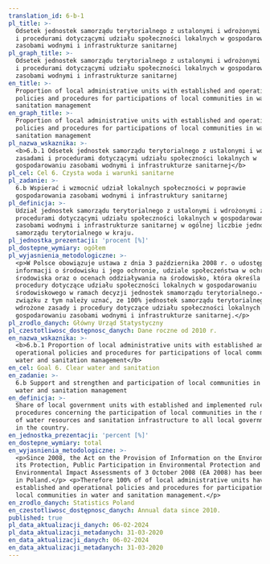 ```yaml
---
translation_id: 6-b-1
pl_title: >-
  Odsetek jednostek samorządu terytorialnego z ustalonymi i wdrożonymi zasadami
  i procedurami dotyczącymi udziału społeczności lokalnych w gospodarowaniu
  zasobami wodnymi i infrastrukturze sanitarnej
pl_graph_title: >-
  Odsetek jednostek samorządu terytorialnego z ustalonymi i wdrożonymi zasadami
  i procedurami dotyczącymi udziału społeczności lokalnych w gospodarowaniu
  zasobami wodnymi i infrastrukturze sanitarnej
en_title: >-
  Proportion of local administrative units with established and operational
  policies and procedures for participations of local communities in water and
  sanitation management
en_graph_title: >-
  Proportion of local administrative units with established and operational
  policies and procedures for participations of local communities in water and
  sanitation management
pl_nazwa_wskaznika: >-
  <b>6.b.1 Odsetek jednostek samorządu terytorialnego z ustalonymi i wdrożonymi
  zasadami i procedurami dotyczącymi udziału społeczności lokalnych w
  gospodarowaniu zasobami wodnymi i infrastrukturze sanitarnej</b>
pl_cel: Cel 6. Czysta woda i warunki sanitarne
pl_zadanie: >-
  6.b Wspierać i wzmocnić udział lokalnych społeczności w poprawie
  gospodarowania zasobami wodnymi i infrastruktury sanitarnej
pl_definicja: >-
  Udział jednostek samorządu terytorialnego z ustalonymi i wdrożonymi zasadami i
  procedurami dotyczącymi udziału społeczności lokalnych w gospodarowaniu
  zasobami wodnymi i infrastrukturze sanitarnej w ogólnej liczbie jednostek
  samorządu terytorialnego w kraju.
pl_jednostka_prezentacji: 'procent [%]'
pl_dostepne_wymiary: ogółem
pl_wyjasnienia_metodologiczne: >-
  <p>W Polsce obowiązuje ustawa z dnia 3 października 2008 r. o udostępnianiu
  informacji o środowisku i jego ochronie, udziale społeczeństwa w ochronie
  środowiska oraz o ocenach oddziaływania na środowisko, która określa zasady i
  procedury dotyczące udziału społeczności lokalnych w gospodarowaniu
  środowiskowego w ramach decyzji jednostek smamorządu terytorialnego.</p> <p>W
  związku z tym należy uznać, ze 100% jednostek samorządu terytorialnego ma
  wdrożone zasady i procedury dotyczące udziału społeczności lokalnych w
  gospodarowaniu zasobami wodnymi i infrastrukturze sanitarnej.</p>
pl_zrodlo_danych: Główny Urząd Statystyczny
pl_czestotliwosc_dostępnosc_danych: Dane roczne od 2010 r.
en_nazwa_wskaznika: >-
  <b>6.b.1 Proportion of local administrative units with established and
  operational policies and procedures for participations of local communities in
  water and sanitation management</b>
en_cel: Goal 6. Clear water and sanitation
en_zadanie: >-
  6.b Support and strengthen and participation of local communities in improving
  water and sanitation management
en_definicja: >-
  Share of local government units with established and implemented rules and
  procedures concerning the participation of local communities in the management
  of water resources and sanitation infrastructure to all local government units
  in the country.
en_jednostka_prezentacji: 'percent [%]'
en_dostepne_wymiary: total
en_wyjasnienia_metodologiczne: >-
  <p>Since 2008, the Act on the Provision of Information on the Environment and
  its Protection, Public Participation in Environmental Protection and
  Environmental Impact Assessments of 3 October 2008 (EA 2008) has been in force
  in Poland.</p> <p>Therefore 100% of of local administrative units have
  established and operational policies and procedures for participations of
  local communities in water and sanitation management.</p>
en_zrodlo_danych: Statistics Poland
en_czestotliwosc_dostępnosc_danych: Annual data since 2010.
published: true
pl_data_aktualizacji_danych: 06-02-2024
pl_data_aktualizacji_metadanych: 31-03-2020
en_data_aktualizacji_danych: 06-02-2024
en_data_aktualizacji_metadanych: 31-03-2020
---
```

